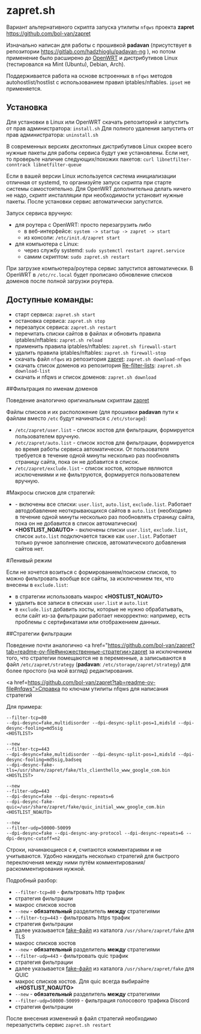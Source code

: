# zapret.sh

Вариант альтернативного скрипта запуска утилиты `nfqws` проекта **zapret** https://github.com/bol-van/zapret

Изначально написан для работы с прошивкой **padavan** (присутствует в репозитории https://gitlab.com/hadzhioglu/padavan-ng ), но потом применение было расширено до <a href="https://openwrt.org/">OpenWRT</a> и дистрибутивов Linux (тестировался на Mint (Ubuntu), Debian, Arch).

Поддерживается работа на основе встроенных в `nfqws` методов autohostlist/hostlist с использованием правил iptables/nftables. `ipset` не применяется.

## Установка

Для установки в Linux или OpenWRT скачать репозиторий и запустить от прав администратора: `install.sh`
Для полного удаления запустить от прав администратора: `uninstall.sh`

В современных версиях десктопных дистрибутивов Linux скорее всего нужные пакеты для работы сервиса будут уже установлены. Если нет, то проверьте наличие следующих/похожих пакетов: `curl libnetfilter-conntrack libnetfilter-queue`

Если в вашей версии Linux используется система инициализации отличная от systemd, то организуйте запуск скрипта при старте системы самостоятельно.
Для OpenWRT дополнительна делать ничего не надо, скрипт инсталляции при необходимости установит нужные пакеты.
После установки сервис автоматически запустится.

Запуск сервиса вручную:
- для роутера с OpenWRT: просто перезагрузить либо
  - в веб-интерфейсе: `system -> startup -> zapret -> start`
  - из консоли: `/etc/init.d/zapret start`
- для компьютера с Linux:
  - через службу systemd: `sudo systemctl restart zapret.service`
  - самим скриптом: `sudo zapret.sh restart`

При загрузке компьютера/роутера сервис запустится автоматически. В OpenWRT в `/etc/rc.local` будет прописано обновление списков доменов после полной загрузки роутера.

## Доступные команды:

- старт сервиса: `zapret.sh start`
- остановка сервиса: `zapret.sh stop`
- перезапуск сервиса: `zapret.sh restart`
- перечитать списки сайтов в файлах и обновить правила iptables/nftables: `zapret.sh reload`
- применить правила iptables/nftables: `zapret.sh firewall-start`
- удалить правила iptables/nftables: `zapret.sh firewall-stop`
- скачать файл `nfqws` из репозитория <a href="https://github.com/bol-van/zapret/releases/latest">zapret</a>: `zapret.sh download-nfqws`
- скачать список доменов из репозитория <a href="https://github.com/1andrevich/Re-filter-lists">Re-filter-lists</a>: `zapret.sh download-list`
- скачать и nfqws и список доменов: `zapret.sh download`

##Фильтрация по именам доменов

Поведение аналогично оригинальным скриптам <a href="https://github.com/bol-van/zapret?tab=readme-ov-file#фильтрация-по-именам-доменов">zapret</a>

Файлы списков и их расположение (для прошивки **padavan** пути к файлам вместо `/etc` будут начинаться с `/etc/storage`):
- `/etc/zapret/user.list` - список хостов для фильтрации, формируется пользователем вручную.
- `/etc/zapret/auto.list` - список хостов для фильтрации, формируется во время работы сервиса автоматически. От пользователя требуется в течение одной минуты несколько раз пообновлять страницу сайта, пока он не добавится в список.
- `/etc/zapret/exclude.list` - список хостов, которые являются исключениями и не фильтруются, формируется пользователем вручную.

#Макросы списков для стратегий:

- **<HOSTLIST>** - включены все списки: `user.list`, `auto.list`, `exclude.list`. Работает автодобавление неоткрывающихся сайтов в `auto.list` (необходимо в течение одной минуты несколько раз пообновлять страницу сайта, пока он не добавится в список автоматически)
- **<HOSTLIST_NOAUTO>** - включены списки `user.list`, `exclude.list`, список `auto.list` подключается также как `user.list`. Работает только ручное заполнение списков, автоматического добавления сайтов нет.

#Ленивый режим

Если не хочется возиться с формированием/поиском списков, то можно фильтровать вообще все сайты, за исключением тех, что внесены в `exclude.list`:
- в стратегии использовать макрос **<HOSTLIST_NOAUTO>**
- удалить все записи в списках `user.list` и `auto.list`
- в `exclude.list` добавить хосты, которые не нужно обрабатывать, если сайт из-за фильтрации работает некорректно: например, есть проблемы с сертификатами или отображением данных.

##Стратегии фильтрации

Поведение почти аналогично <a href="https://github.com/bol-van/zapret?tab=readme-ov-file#множественные-стратегии>zapret</a> за исключением того, что стратегии помещаются не в переменные, а записываются в файл `/etc/zapret/strategy` (**padavan**: `/etc/storage/zapret/strategy`) для более простого (на мой взгляд) редактирования.

<a href=https://github.com/bol-van/zapret?tab=readme-ov-file#nfqws">Справка по ключам утилиты nfqws для написания стратегий</a>

Для примера:
```
--filter-tcp=80
--dpi-desync=fake,multidisorder --dpi-desync-split-pos=1,midsld --dpi-desync-fooling=md5sig
<HOSTLIST>

--new
--filter-tcp=443
--dpi-desync=fake,multidisorder --dpi-desync-split-pos=1,midsld --dpi-desync-fooling=md5sig,badseq
--dpi-desync-fake-tls=/usr/share/zapret/fake/tls_clienthello_www_google_com.bin
<HOSTLIST>

--new
--filter-udp=443
--dpi-desync=fake --dpi-desync-repeats=6
--dpi-desync-fake-quic=/usr/share/zapret/fake/quic_initial_www_google_com.bin
<HOSTLIST_NOAUTO>

--new
--filter-udp=50000-50099
--dpi-desync=fake --dpi-desync-any-protocol --dpi-desync-repeats=6 --dpi-desync-cutoff=n2
```

Строки, начинающиеся с `#`, считаются комментариями и не учитываются. Удобно накидать несколько стратегий для быстрого переключения между ними путём комментирования/раскомментирования нужной.

Подробный разбор:
- `--filter-tcp=80` - фильтровать http трафик
- стратегия фильтрации
- макрос списков хостов
- `--new` - **обязательный** разделитель **между** стратегиями
- `--filter-tcp=443` - фильтровать https трафик
- стратегия фильтрации
- далее указывается <a href="github.com/bol-van/zapret?tab=readme-ov-file#реассемблинг">fake-файл</a> из каталога `/usr/share/zapret/fake` для TLS
- макрос списков хостов
- `--new` - **обязательный** разделитель **между** стратегиями
- `--filter-udp=443` - фильтровать quic трафик
- стратегия фильтрации
- далее указывается <a href="github.com/bol-van/zapret?tab=readme-ov-file#реассемблинг">fake-файл</a> из каталога `/usr/share/zapret/fake` для QUIC
- макрос списков хостов. Для quic всегда выбирайте **<HOSTLIST_NOAUTO>**
- `--new` - **обязательный** разделитель **между** стратегиями
- `--filter-udp=50000-50099` - фильтрация голосового трафика Discord
- стратегия фильтрации

После внесения изменений в файл стратегий необходимо перезапустить сервис `zapret.sh restart`
